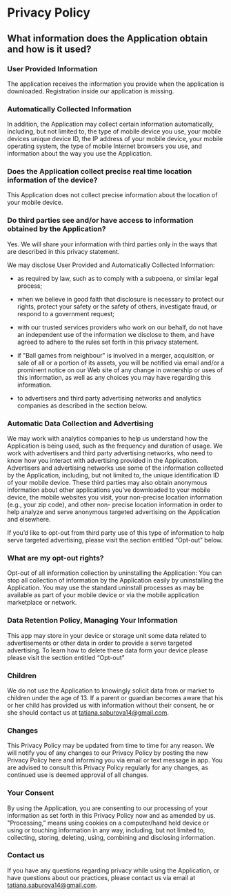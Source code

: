 # Privacy Policy

## What information does the Application obtain and how is it used?

### User Provided Information 

The application receives the information you provide when the application is downloaded. Registration inside our application is missing.

### Automatically Collected Information 

In addition, the Application may collect certain information automatically, including, but not limited to, the type of mobile device you use, your mobile devices unique device ID, the IP address of your mobile device, your mobile operating system, the type of mobile Internet browsers you use, and information about the way you use the Application. 

### Does the Application collect precise real time location information of the device?

This Application does not collect precise information about the location of your mobile device. 

### Do third parties see and/or have access to information obtained by the Application?

Yes. We will share your information with third parties only in the ways that are described in this privacy statement.

We may disclose User Provided and Automatically Collected Information:

 - as required by law, such as to comply with a subpoena, or similar legal process;

 - when we believe in good faith that disclosure is necessary to protect our rights, protect your safety or the safety of others, investigate fraud, or respond to a government request;

 - with our trusted services providers who work on our behalf, do not have an independent use of the information we disclose to them, and have agreed to adhere to the rules set forth in this privacy statement.

 - if "Ball games from neighbour" is involved in a merger, acquisition, or sale of all or a portion of its assets, you will be notified via email and/or a prominent notice on our Web site of any change in ownership or uses of this information, as well as any choices you may have regarding this information.

 - to advertisers and third party advertising networks and analytics companies as described in the section below.
 
 ### Automatic Data Collection and Advertising

We may work with analytics companies to help us understand how the Application is being used, such as the frequency and duration of usage. We work with advertisers and third party advertising networks, who need to know how you interact with advertising provided in the Application. Advertisers and advertising networks use some of the information collected by the Application, including, but not limited to, the unique identification ID of your mobile device. These third parties may also obtain anonymous information about other applications you’ve downloaded to your mobile device, the mobile websites you visit, your non-precise location information (e.g., your zip code), and other non- precise location information in order to help analyze and serve anonymous targeted advertising on the Application and elsewhere. 

If you’d like to opt-out from third party use of this type of information to help serve targeted advertising, please visit the section entitled “Opt-out” below. 

### What are my opt-out rights?

Opt-out of all information collection by uninstalling the Application: You can stop all collection of information by the Application easily by uninstalling the Application. You may use the standard uninstall processes as may be available as part of your mobile device or via the mobile application marketplace or network.

### Data Retention Policy, Managing Your Information

This app may store in your device or storage unit some data related to advertisements or other data in order to provide a serve targeted advertising. To learn how to delete these data form your device please please visit the section entitled “Opt-out”

### Children

We do not use the Application to knowingly solicit data from or market to children under the age of 13. If a parent or guardian becomes aware that his or her child has provided us with information without their consent, he or she should contact us at tatiana.saburova14@gmail.com.

### Changes

This Privacy Policy may be updated from time to time for any reason. We will notify you of any changes to our Privacy Policy by posting the new Privacy Policy here and informing you via email or text message in app. You are advised to consult this Privacy Policy regularly for any changes, as continued use is deemed approval of all changes. 

### Your Consent

By using the Application, you are consenting to our processing of your information as set forth in this Privacy Policy now and as amended by us. "Processing,” means using cookies on a computer/hand held device or using or touching information in any way, including, but not limited to, collecting, storing, deleting, using, combining and disclosing information.

### Contact us

If you have any questions regarding privacy while using the Application, or have questions about our practices, please contact us via email at tatiana.saburova14@gmail.com.

